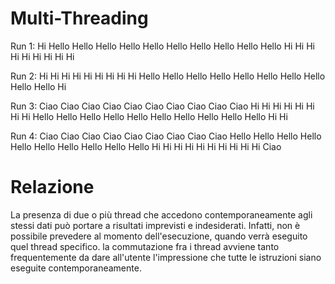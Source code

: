 # Multi-Threading

Run 1: 
Hi
Hello
Hello
Hello
Hello
Hello
Hello
Hello
Hello
Hello
Hello
Hi
Hi
Hi
Hi
Hi
Hi
Hi
Hi
Hi

Run 2:
Hi
Hi
Hi
Hi
Hi
Hi
Hi
Hi
Hi
Hello
Hello
Hello
Hello
Hello
Hello
Hello
Hello
Hello
Hello
Hi

Run 3:
Ciao
Ciao
Ciao
Ciao
Ciao
Ciao
Ciao
Ciao
Ciao
Ciao
Hi
Hi
Hi
Hi
Hi
Hi
Hi
Hi
Hello
Hello
Hello
Hello
Hello
Hello
Hello
Hello
Hello
Hello
Hi
Hi

Run 4:
Ciao
Ciao
Ciao
Ciao
Ciao
Ciao
Ciao
Ciao
Ciao
Hello
Hello
Hello
Hello
Hello
Hello
Hello
Hello
Hello
Hello
Hi
Hi
Hi
Hi
Hi
Hi
Hi
Hi
Hi
Hi
Ciao

# Relazione 
La presenza di due o più thread che accedono contemporaneamente agli stessi dati può portare a risultati imprevisti e indesiderati. Infatti, non è possibile prevedere al momento dell'esecuzione, quando verrà eseguito quel thread specifico.
 la commutazione fra i thread avviene tanto frequentemente da dare all'utente l'impressione che tutte le istruzioni siano eseguite contemporaneamente.

